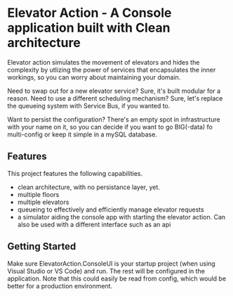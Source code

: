 # Elevator Action - A Console application built with Clean architecture

Elevator action simulates the movement of elevators and hides the complexity by utlizing the power of services that encapsulates the inner workings, so you can worry about maintaining your domain.

Need to swap out for a new elevator service? Sure, it's built modular for a reason. Need to use a different scheduling mechanism? Sure, let's replace the queueing system with Service Bus, if you wanted to.

Want to persist the configuration? There's an empty spot in infrastructure with your name on it, so you can decide if you want to go BIG(-data) fo multi-config or keep it simple in a mySQL database.

## Features

This project features the following capabilities.

- clean architecture, with no persistance layer, yet.
- multiple floors
- multiple elevators
- queueing to effectively and efficiently manage elevator requests
- a simulator aiding the console app with starting the elevator action. Can also be used with a different interface such as an api

## Getting Started

Make sure ElevatorAction.ConsoleUI is your startup project (when using Visual Studio or VS Code) and run. The rest will be configured in the application.
Note that this could easily be read from config, which would be better for a production environment.